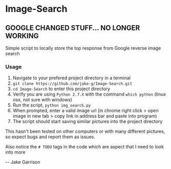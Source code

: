 # Image-Search

## GOOGLE CHANGED STUFF... NO LONGER WORKING

Simple script to locally store the top response from Google reverse image search

### Usage
1. Navigate to your prefered project directory in a terminal
2. `git clone https://github.com/jake-g/Image-Search.git`
3. `cd Image-Search` to enter this project directory
4. Verify you are using `Python 2.7.X` with the command `which python` (linux osx, not sure with windows)
5. Run the script, `python img_search.py`
6. When prompted, enter a valid image url (in chrome right click > open image in new tab > copy link in address bar and paste into program)
7. The script should start saving similar pictures into the project directory

This hasn't been tested on other computers or with many different pictures, so expect bugs and report them as issues.

Also notice the `# TODO` tags in the code which are aspect that I need to look into more


-- Jake Garrison

